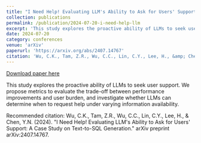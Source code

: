 ```yaml
---
title: "I Need Help! Evaluating LLM's Ability to Ask for Users' Support: A Case Study on Text-to-SQL Generation"
collection: publications
permalink: /publication/2024-07-20-i-need-help-llm
excerpt: 'This study explores the proactive ability of LLMs to seek user support. We propose metrics to evaluate the trade-off between performance improvements and user burden, and investigate whether LLMs can determine when to request help under varying information availability.'
date: 2024-07-20
category: conferences
venue: 'arXiv'
paperurl: 'https://arxiv.org/abs/2407.14767'
citation: 'Wu, C.K., Tam, Z.R., Wu, C.C., Lin, C.Y., Lee, H., &amp; Chen, Y.N. (2024). &quot;I Need Help! Evaluating LLM&apos;s Ability to Ask for Users&apos; Support: A Case Study on Text-to-SQL Generation.&quot; arXiv preprint arXiv:2407.14767.'
---
```


<a href='https://arxiv.org/abs/2407.14767'>Download paper here</a>

This study explores the proactive ability of LLMs to seek user support. We propose metrics to evaluate the trade-off between performance improvements and user burden, and investigate whether LLMs can determine when to request help under varying information availability.

Recommended citation: Wu, C.K., Tam, Z.R., Wu, C.C., Lin, C.Y., Lee, H., & Chen, Y.N. (2024). "I Need Help! Evaluating LLM's Ability to Ask for Users' Support: A Case Study on Text-to-SQL Generation." arXiv preprint arXiv:2407.14767.